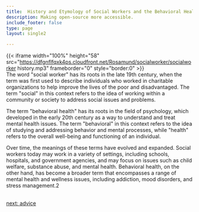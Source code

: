```yaml
---
title:  History and Etymology of Social Workers and the Behavioral Health  Industry
description: Making open-source more accessible.
include_footer: false
type: page
layout: single2

---
```


{{< iframe width="100%" height="58" src="https://dfgnflfqxk4ps.cloudfront.net/Rosamund/socialworker/socialworker history.mp3" frameborder="0" style="border:0" >}}<br>
The word "social worker" has its roots in the late 19th century, when the term was first used to describe individuals who worked in charitable organizations to help improve the lives of the poor and disadvantaged. The term "social" in this context refers to the idea of working within a community or society to address social issues and problems.

The term "behavioral health" has its roots in the field of psychology, which developed in the early 20th century as a way to understand and treat mental health issues. The term "behavioral" in this context refers to the idea of studying and addressing behavior and mental processes, while "health" refers to the overall well-being and functioning of an individual.

Over time, the meanings of these terms have evolved and expanded. Social workers today may work in a variety of settings, including schools, hospitals, and government agencies, and may focus on issues such as child welfare, substance abuse, and mental health. Behavioral health, on the other hand, has become a broader term that encompasses a range of mental health and wellness issues, including addiction, mood disorders, and stress management.2

<br>
<a href="https://workdojos.com/socialworker/advice">next: advice</a>
<br>
</p>